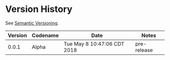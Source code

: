 # Version History

See [Semantic Versioning](http://semver.org/spec/v2.0.0.html).

|Version|Codename|Date|Notes|
|---|---|---|---|
|0.0.1|Alpha|Tue May  8 10:47:06 CDT 2018|pre-release|
